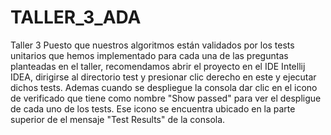 # TALLER_3_ADA
Taller 3
Puesto que nuestros algoritmos están validados por los tests unitarios que hemos implementado para cada una de las preguntas planteadas en el taller, recomendamos abrir el proyecto en el IDE Intellij IDEA, 
dirigirse al directorio test y presionar clic derecho en este y ejecutar dichos tests. Ademas cuando se despliegue la consola dar clic en el icono de verificado que tiene como nombre "Show passed" para ver
el despligue de cada uno de los tests. Ese icono se encuentra ubicado en la parte superior de el mensaje "Test Results" de la consola. 
